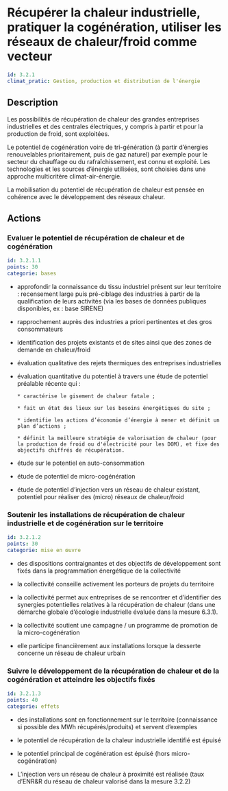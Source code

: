 # Récupérer la chaleur industrielle, pratiquer la cogénération, utiliser les réseaux de chaleur/froid comme vecteur
```yaml
id: 3.2.1
climat_pratic: Gestion, production et distribution de l'énergie
```
## Description
Les possibilités de récupération de chaleur des grandes entreprises industrielles et des centrales électriques, y compris à partir et pour la production de froid, sont exploitées.

Le potentiel de cogénération voire de tri-génération (à partir d’énergies renouvelables prioritairement, puis de gaz naturel) par exemple pour le secteur du chauffage ou du rafraîchissement, est connu et exploité. Les technologies et les sources d’énergie utilisées, sont choisies dans une approche multicritère climat-air-énergie.

La mobilisation du potentiel de récupération de chaleur est pensée en cohérence avec le développement des réseaux chaleur.





## Actions
### Evaluer le potentiel de récupération de chaleur et de cogénération
```yaml
id: 3.2.1.1
points: 30
categorie: bases
```
- approfondir la connaissance du tissu industriel présent sur leur territoire : recensement large puis pré-ciblage des industries à partir de la qualification de leurs activités (via les bases de données publiques disponibles, ex : base SIRENE) 

- rapprochement auprès des industries a priori pertinentes et des gros consommateurs

- identification des projets existants et de sites ainsi que des zones de demande en chaleur/froid

- évaluation qualitative des rejets thermiques des entreprises industrielles

- évaluation quantitative du potentiel à travers une étude de potentiel préalable récente qui : 

      * caractérise le gisement de chaleur fatale ;

      * fait un état des lieux sur les besoins énergétiques du site ;

      * identifie les actions d’économie d’énergie à mener et définit un plan d’actions ;

      * définit la meilleure stratégie de valorisation de chaleur (pour la production de froid ou d'électricité pour les DOM), et fixe des objectifs chiffrés de récupération.

- étude sur le potentiel en auto-consommation

- étude de potentiel de micro-cogénération

- étude de potentiel d’injection vers un réseau de chaleur existant, potentiel pour réaliser des (micro) réseaux de chaleur/froid






### Soutenir les installations de récupération de chaleur industrielle et de cogénération sur le territoire
```yaml
id: 3.2.1.2
points: 30
categorie: mise en œuvre
```
- des dispositions contraignantes et des objectifs de développement sont fixés dans la programmation énergétique de la collectivité

- la collectivité conseille activement les porteurs de projets du territoire

- la collectivité permet aux entreprises de se rencontrer et d’identifier des synergies potentielles relatives à la récupération de chaleur (dans une démarche globale d’écologie industrielle évaluée dans la mesure 6.3.1).

- la collectivité soutient une campagne / un programme de promotion de la micro-cogénération

- elle participe financièrement aux installations lorsque la desserte concerne un réseau de chaleur urbain






### Suivre le développement de la récupération de chaleur et de la cogénération et atteindre les objectifs fixés
```yaml
id: 3.2.1.3
points: 40
categorie: effets
```
- des installations sont en fonctionnement sur le territoire (connaissance si possible des MWh récupérés/produits) et servent d’exemples

- le potentiel de récupération de la chaleur industrielle identifié est épuisé

- le potentiel principal de cogénération est épuisé (hors micro-cogénération)

- L’injection vers un réseau de chaleur à proximité est réalisée (taux d’ENR&R du réseau de chaleur valorisé dans la mesure 3.2.2)









